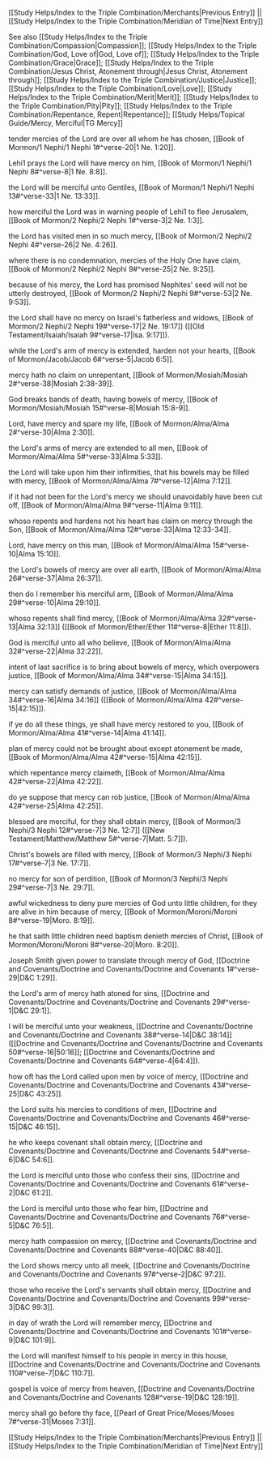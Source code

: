 [[Study Helps/Index to the Triple Combination/Merchants|Previous Entry]]  ||  [[Study Helps/Index to the Triple Combination/Meridian of Time|Next Entry]]

 See also [[Study Helps/Index to the Triple Combination/Compassion|Compassion]]; [[Study Helps/Index to the Triple Combination/God, Love of|God, Love of]]; [[Study Helps/Index to the Triple Combination/Grace|Grace]]; [[Study Helps/Index to the Triple Combination/Jesus Christ, Atonement through|Jesus Christ, Atonement through]]; [[Study Helps/Index to the Triple Combination/Justice|Justice]]; [[Study Helps/Index to the Triple Combination/Love|Love]]; [[Study Helps/Index to the Triple Combination/Merit|Merit]]; [[Study Helps/Index to the Triple Combination/Pity|Pity]]; [[Study Helps/Index to the Triple Combination/Repentance, Repent|Repentance]]; [[Study Helps/Topical Guide/Mercy, Merciful|TG Mercy]]

 tender mercies of the Lord are over all whom he has chosen, [[Book of Mormon/1 Nephi/1 Nephi 1#^verse-20|1 Ne. 1:20]].

 Lehi1 prays the Lord will have mercy on him, [[Book of Mormon/1 Nephi/1 Nephi 8#^verse-8|1 Ne. 8:8]].

 the Lord will be merciful unto Gentiles, [[Book of Mormon/1 Nephi/1 Nephi 13#^verse-33|1 Ne. 13:33]].

 how merciful the Lord was in warning people of Lehi1 to flee Jerusalem, [[Book of Mormon/2 Nephi/2 Nephi 1#^verse-3|2 Ne. 1:3]].

 the Lord has visited men in so much mercy, [[Book of Mormon/2 Nephi/2 Nephi 4#^verse-26|2 Ne. 4:26]].

 where there is no condemnation, mercies of the Holy One have claim, [[Book of Mormon/2 Nephi/2 Nephi 9#^verse-25|2 Ne. 9:25]].

 because of his mercy, the Lord has promised Nephites' seed will not be utterly destroyed, [[Book of Mormon/2 Nephi/2 Nephi 9#^verse-53|2 Ne. 9:53]].

 the Lord shall have no mercy on Israel's fatherless and widows, [[Book of Mormon/2 Nephi/2 Nephi 19#^verse-17|2 Ne. 19:17]] ([[Old Testament/Isaiah/Isaiah 9#^verse-17|Isa. 9:17]]).

 while the Lord's arm of mercy is extended, harden not your hearts, [[Book of Mormon/Jacob/Jacob 6#^verse-5|Jacob 6:5]].

 mercy hath no claim on unrepentant, [[Book of Mormon/Mosiah/Mosiah 2#^verse-38|Mosiah 2:38-39]].

 God breaks bands of death, having bowels of mercy, [[Book of Mormon/Mosiah/Mosiah 15#^verse-8|Mosiah 15:8-9]].

 Lord, have mercy and spare my life, [[Book of Mormon/Alma/Alma 2#^verse-30|Alma 2:30]].

 the Lord's arms of mercy are extended to all men, [[Book of Mormon/Alma/Alma 5#^verse-33|Alma 5:33]].

 the Lord will take upon him their infirmities, that his bowels may be filled with mercy, [[Book of Mormon/Alma/Alma 7#^verse-12|Alma 7:12]].

 if it had not been for the Lord's mercy we should unavoidably have been cut off, [[Book of Mormon/Alma/Alma 9#^verse-11|Alma 9:11]].

 whoso repents and hardens not his heart has claim on mercy through the Son, [[Book of Mormon/Alma/Alma 12#^verse-33|Alma 12:33-34]].

 Lord, have mercy on this man, [[Book of Mormon/Alma/Alma 15#^verse-10|Alma 15:10]].

 the Lord's bowels of mercy are over all earth, [[Book of Mormon/Alma/Alma 26#^verse-37|Alma 26:37]].

 then do I remember his merciful arm, [[Book of Mormon/Alma/Alma 29#^verse-10|Alma 29:10]].

 whoso repents shall find mercy, [[Book of Mormon/Alma/Alma 32#^verse-13|Alma 32:13]] ([[Book of Mormon/Ether/Ether 11#^verse-8|Ether 11:8]]).

 God is merciful unto all who believe, [[Book of Mormon/Alma/Alma 32#^verse-22|Alma 32:22]].

 intent of last sacrifice is to bring about bowels of mercy, which overpowers justice, [[Book of Mormon/Alma/Alma 34#^verse-15|Alma 34:15]].

 mercy can satisfy demands of justice, [[Book of Mormon/Alma/Alma 34#^verse-16|Alma 34:16]] ([[Book of Mormon/Alma/Alma 42#^verse-15|42:15]]).

 if ye do all these things, ye shall have mercy restored to you, [[Book of Mormon/Alma/Alma 41#^verse-14|Alma 41:14]].

 plan of mercy could not be brought about except atonement be made, [[Book of Mormon/Alma/Alma 42#^verse-15|Alma 42:15]].

 which repentance mercy claimeth, [[Book of Mormon/Alma/Alma 42#^verse-22|Alma 42:22]].

 do ye suppose that mercy can rob justice, [[Book of Mormon/Alma/Alma 42#^verse-25|Alma 42:25]].

 blessed are merciful, for they shall obtain mercy, [[Book of Mormon/3 Nephi/3 Nephi 12#^verse-7|3 Ne. 12:7]] ([[New Testament/Matthew/Matthew 5#^verse-7|Matt. 5:7]]).

 Christ's bowels are filled with mercy, [[Book of Mormon/3 Nephi/3 Nephi 17#^verse-7|3 Ne. 17:7]].

 no mercy for son of perdition, [[Book of Mormon/3 Nephi/3 Nephi 29#^verse-7|3 Ne. 29:7]].

 awful wickedness to deny pure mercies of God unto little children, for they are alive in him because of mercy, [[Book of Mormon/Moroni/Moroni 8#^verse-19|Moro. 8:19]].

 he that saith little children need baptism denieth mercies of Christ, [[Book of Mormon/Moroni/Moroni 8#^verse-20|Moro. 8:20]].

 Joseph Smith given power to translate through mercy of God, [[Doctrine and Covenants/Doctrine and Covenants/Doctrine and Covenants 1#^verse-29|D&C 1:29]].

 the Lord's arm of mercy hath atoned for sins, [[Doctrine and Covenants/Doctrine and Covenants/Doctrine and Covenants 29#^verse-1|D&C 29:1]].

 I will be merciful unto your weakness, [[Doctrine and Covenants/Doctrine and Covenants/Doctrine and Covenants 38#^verse-14|D&C 38:14]] ([[Doctrine and Covenants/Doctrine and Covenants/Doctrine and Covenants 50#^verse-16|50:16]]; [[Doctrine and Covenants/Doctrine and Covenants/Doctrine and Covenants 64#^verse-4|64:4]]).

 how oft has the Lord called upon men by voice of mercy, [[Doctrine and Covenants/Doctrine and Covenants/Doctrine and Covenants 43#^verse-25|D&C 43:25]].

 the Lord suits his mercies to conditions of men, [[Doctrine and Covenants/Doctrine and Covenants/Doctrine and Covenants 46#^verse-15|D&C 46:15]].

 he who keeps covenant shall obtain mercy, [[Doctrine and Covenants/Doctrine and Covenants/Doctrine and Covenants 54#^verse-6|D&C 54:6]].

 the Lord is merciful unto those who confess their sins, [[Doctrine and Covenants/Doctrine and Covenants/Doctrine and Covenants 61#^verse-2|D&C 61:2]].

 the Lord is merciful unto those who fear him, [[Doctrine and Covenants/Doctrine and Covenants/Doctrine and Covenants 76#^verse-5|D&C 76:5]].

 mercy hath compassion on mercy, [[Doctrine and Covenants/Doctrine and Covenants/Doctrine and Covenants 88#^verse-40|D&C 88:40]].

 the Lord shows mercy unto all meek, [[Doctrine and Covenants/Doctrine and Covenants/Doctrine and Covenants 97#^verse-2|D&C 97:2]].

 those who receive the Lord's servants shall obtain mercy, [[Doctrine and Covenants/Doctrine and Covenants/Doctrine and Covenants 99#^verse-3|D&C 99:3]].

 in day of wrath the Lord will remember mercy, [[Doctrine and Covenants/Doctrine and Covenants/Doctrine and Covenants 101#^verse-9|D&C 101:9]].

 the Lord will manifest himself to his people in mercy in this house, [[Doctrine and Covenants/Doctrine and Covenants/Doctrine and Covenants 110#^verse-7|D&C 110:7]].

 gospel is voice of mercy from heaven, [[Doctrine and Covenants/Doctrine and Covenants/Doctrine and Covenants 128#^verse-19|D&C 128:19]].

 mercy shall go before thy face, [[Pearl of Great Price/Moses/Moses 7#^verse-31|Moses 7:31]].

[[Study Helps/Index to the Triple Combination/Merchants|Previous Entry]]  ||  [[Study Helps/Index to the Triple Combination/Meridian of Time|Next Entry]]